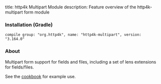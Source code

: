 title: http4k Multipart Module
description: Feature overview of the http4k-multipart form module

### Installation (Gradle)
```compile group: "org.http4k", name: "http4k-multipart", version: "3.164.0"```

### About

Multipart form support for fields and files, including a set of lens extensions for fields/files.

See the [cookbook](/cookbook/multipart_forms/) for example use.
